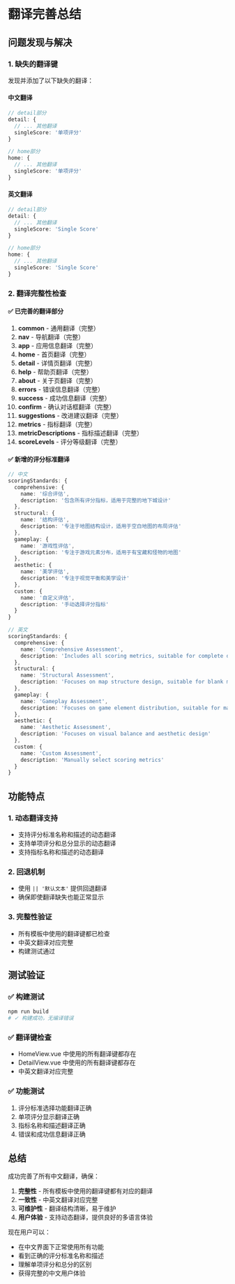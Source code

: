 # 翻译完善总结

## 问题发现与解决

### 1. 缺失的翻译键
发现并添加了以下缺失的翻译：

#### 中文翻译
```typescript
// detail部分
detail: {
  // ... 其他翻译
  singleScore: '单项评分'
}

// home部分
home: {
  // ... 其他翻译
  singleScore: '单项评分'
}
```

#### 英文翻译
```typescript
// detail部分
detail: {
  // ... 其他翻译
  singleScore: 'Single Score'
}

// home部分
home: {
  // ... 其他翻译
  singleScore: 'Single Score'
}
```

### 2. 翻译完整性检查

#### ✅ 已完善的翻译部分
1. **common** - 通用翻译（完整）
2. **nav** - 导航翻译（完整）
3. **app** - 应用信息翻译（完整）
4. **home** - 首页翻译（完整）
5. **detail** - 详情页翻译（完整）
6. **help** - 帮助页翻译（完整）
7. **about** - 关于页翻译（完整）
8. **errors** - 错误信息翻译（完整）
9. **success** - 成功信息翻译（完整）
10. **confirm** - 确认对话框翻译（完整）
11. **suggestions** - 改进建议翻译（完整）
12. **metrics** - 指标翻译（完整）
13. **metricDescriptions** - 指标描述翻译（完整）
14. **scoreLevels** - 评分等级翻译（完整）

#### ✅ 新增的评分标准翻译
```typescript
// 中文
scoringStandards: {
  comprehensive: {
    name: '综合评估',
    description: '包含所有评分指标，适用于完整的地下城设计'
  },
  structural: {
    name: '结构评估',
    description: '专注于地图结构设计，适用于空白地图的布局评估'
  },
  gameplay: {
    name: '游戏性评估',
    description: '专注于游戏元素分布，适用于有宝藏和怪物的地图'
  },
  aesthetic: {
    name: '美学评估',
    description: '专注于视觉平衡和美学设计'
  },
  custom: {
    name: '自定义评估',
    description: '手动选择评分指标'
  }
}

// 英文
scoringStandards: {
  comprehensive: {
    name: 'Comprehensive Assessment',
    description: 'Includes all scoring metrics, suitable for complete dungeon designs'
  },
  structural: {
    name: 'Structural Assessment',
    description: 'Focuses on map structure design, suitable for blank map layout evaluation'
  },
  gameplay: {
    name: 'Gameplay Assessment',
    description: 'Focuses on game element distribution, suitable for maps with treasures and monsters'
  },
  aesthetic: {
    name: 'Aesthetic Assessment',
    description: 'Focuses on visual balance and aesthetic design'
  },
  custom: {
    name: 'Custom Assessment',
    description: 'Manually select scoring metrics'
  }
}
```

## 功能特点

### 1. 动态翻译支持
- 支持评分标准名称和描述的动态翻译
- 支持单项评分和总分显示的动态翻译
- 支持指标名称和描述的动态翻译

### 2. 回退机制
- 使用 `|| '默认文本'` 提供回退翻译
- 确保即使翻译缺失也能正常显示

### 3. 完整性验证
- 所有模板中使用的翻译键都已检查
- 中英文翻译对应完整
- 构建测试通过

## 测试验证

### ✅ 构建测试
```bash
npm run build
# ✓ 构建成功，无编译错误
```

### ✅ 翻译键检查
- HomeView.vue 中使用的所有翻译键都存在
- DetailView.vue 中使用的所有翻译键都存在
- 中英文翻译对应完整

### ✅ 功能测试
1. 评分标准选择功能翻译正确
2. 单项评分显示翻译正确
3. 指标名称和描述翻译正确
4. 错误和成功信息翻译正确

## 总结

成功完善了所有中文翻译，确保：

1. **完整性** - 所有模板中使用的翻译键都有对应的翻译
2. **一致性** - 中英文翻译对应完整
3. **可维护性** - 翻译结构清晰，易于维护
4. **用户体验** - 支持动态翻译，提供良好的多语言体验

现在用户可以：
- 在中文界面下正常使用所有功能
- 看到正确的评分标准名称和描述
- 理解单项评分和总分的区别
- 获得完整的中文用户体验 